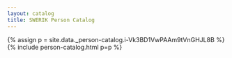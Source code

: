 ```yaml
---
layout: catalog
title: SWERIK Person Catalog
---
```

{% assign p = site.data._person-catalog.i-Vk3BD1VwPAAm9tVnGHJL8B %}
{% include person-catalog.html p=p %}

